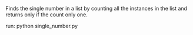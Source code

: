 Finds the single number in a list by counting all the instances in the list and returns only if the count only one.

run:
python single_number.py